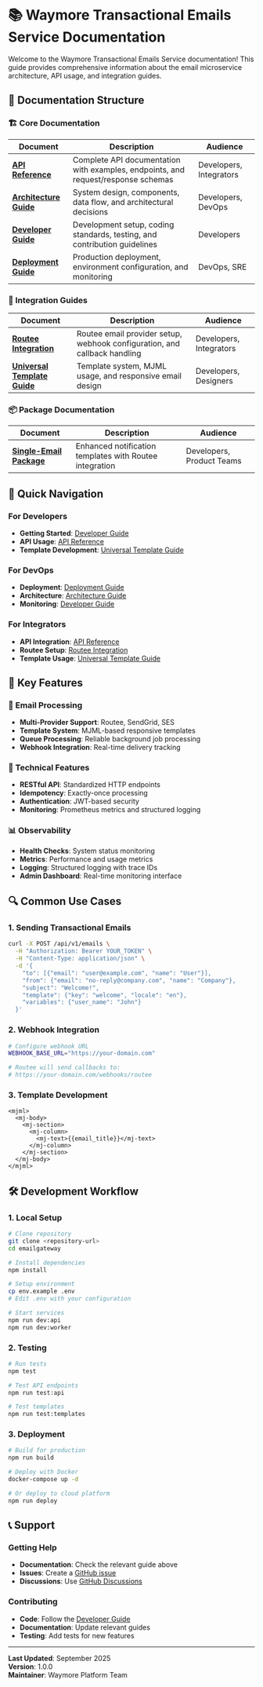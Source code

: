 # 📚 Waymore Transactional Emails Service Documentation

Welcome to the Waymore Transactional Emails Service documentation! This guide provides comprehensive information about the email microservice architecture, API usage, and integration guides.

## 📖 Documentation Structure

### 🏗️ Core Documentation

| Document | Description | Audience |
|----------|-------------|----------|
| **[API Reference](./API.md)** | Complete API documentation with examples, endpoints, and request/response schemas | Developers, Integrators |
| **[Architecture Guide](./ARCHITECTURE.md)** | System design, components, data flow, and architectural decisions | Developers, DevOps |
| **[Developer Guide](./DEVELOPER.md)** | Development setup, coding standards, testing, and contribution guidelines | Developers |
| **[Deployment Guide](./DEPLOYMENT.md)** | Production deployment, environment configuration, and monitoring | DevOps, SRE |

### 🔧 Integration Guides

| Document | Description | Audience |
|----------|-------------|----------|
| **[Routee Integration](./ROUTEE_INTEGRATION.md)** | Routee email provider setup, webhook configuration, and callback handling | Developers, Integrators |
| **[Universal Template Guide](./UNIVERSAL_TEMPLATE_GUIDE.md)** | Template system, MJML usage, and responsive email design | Developers, Designers |

### 📦 Package Documentation

| Document | Description | Audience |
|----------|-------------|----------|
| **[Single-Email Package](../Single-Email%20package%20notifications/README.md)** | Enhanced notification templates with Routee integration | Developers, Product Teams |

## 🚀 Quick Navigation

### For Developers
- **Getting Started**: [Developer Guide](./DEVELOPER.md#quick-start)
- **API Usage**: [API Reference](./API.md#endpoints)
- **Template Development**: [Universal Template Guide](./UNIVERSAL_TEMPLATE_GUIDE.md)

### For DevOps
- **Deployment**: [Deployment Guide](./DEPLOYMENT.md)
- **Architecture**: [Architecture Guide](./ARCHITECTURE.md)
- **Monitoring**: [Developer Guide](./DEVELOPER.md#monitoring)

### For Integrators
- **API Integration**: [API Reference](./API.md)
- **Routee Setup**: [Routee Integration](./ROUTEE_INTEGRATION.md)
- **Template Usage**: [Universal Template Guide](./UNIVERSAL_TEMPLATE_GUIDE.md)

## 🎯 Key Features

### 📧 Email Processing
- **Multi-Provider Support**: Routee, SendGrid, SES
- **Template System**: MJML-based responsive templates
- **Queue Processing**: Reliable background job processing
- **Webhook Integration**: Real-time delivery tracking

### 🔧 Technical Features
- **RESTful API**: Standardized HTTP endpoints
- **Idempotency**: Exactly-once processing
- **Authentication**: JWT-based security
- **Monitoring**: Prometheus metrics and structured logging

### 📊 Observability
- **Health Checks**: System status monitoring
- **Metrics**: Performance and usage metrics
- **Logging**: Structured logging with trace IDs
- **Admin Dashboard**: Real-time monitoring interface

## 🔍 Common Use Cases

### 1. Sending Transactional Emails
```bash
curl -X POST /api/v1/emails \
  -H "Authorization: Bearer YOUR_TOKEN" \
  -H "Content-Type: application/json" \
  -d '{
    "to": [{"email": "user@example.com", "name": "User"}],
    "from": {"email": "no-reply@company.com", "name": "Company"},
    "subject": "Welcome!",
    "template": {"key": "welcome", "locale": "en"},
    "variables": {"user_name": "John"}
  }'
```

### 2. Webhook Integration
```bash
# Configure webhook URL
WEBHOOK_BASE_URL="https://your-domain.com"

# Routee will send callbacks to:
# https://your-domain.com/webhooks/routee
```

### 3. Template Development
```mjml
<mjml>
  <mj-body>
    <mj-section>
      <mj-column>
        <mj-text>{{email_title}}</mj-text>
      </mj-column>
    </mj-section>
  </mj-body>
</mjml>
```

## 🛠️ Development Workflow

### 1. Local Setup
```bash
# Clone repository
git clone <repository-url>
cd emailgateway

# Install dependencies
npm install

# Setup environment
cp env.example .env
# Edit .env with your configuration

# Start services
npm run dev:api
npm run dev:worker
```

### 2. Testing
```bash
# Run tests
npm test

# Test API endpoints
npm run test:api

# Test templates
npm run test:templates
```

### 3. Deployment
```bash
# Build for production
npm run build

# Deploy with Docker
docker-compose up -d

# Or deploy to cloud platform
npm run deploy
```

## 📞 Support

### Getting Help
- **Documentation**: Check the relevant guide above
- **Issues**: Create a [GitHub issue](https://github.com/your-org/emailgateway/issues)
- **Discussions**: Use [GitHub Discussions](https://github.com/your-org/emailgateway/discussions)

### Contributing
- **Code**: Follow the [Developer Guide](./DEVELOPER.md#contributing)
- **Documentation**: Update relevant guides
- **Testing**: Add tests for new features

---

**Last Updated**: September 2025  
**Version**: 1.0.0  
**Maintainer**: Waymore Platform Team